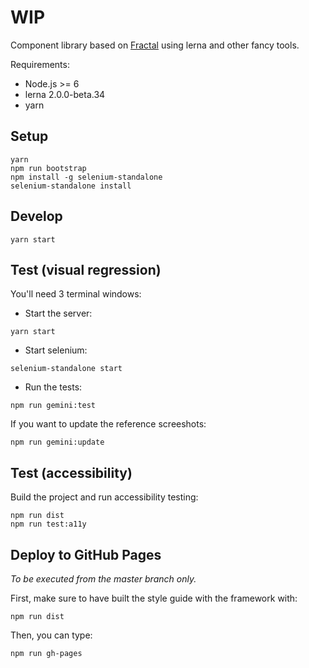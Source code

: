 # WIP

Component library based on [Fractal](http://fractal.build/) using lerna and other fancy tools.

Requirements:
-   Node.js >= 6
-   lerna 2.0.0-beta.34
-   yarn

## Setup

```
yarn
npm run bootstrap
npm install -g selenium-standalone
selenium-standalone install
```

## Develop

```
yarn start
```

## Test (visual regression)

You'll need 3 terminal windows:

- Start the server:

```
yarn start
```

- Start selenium:

```
selenium-standalone start
```

- Run the tests:

```
npm run gemini:test
```

If you want to update the reference screeshots:

```
npm run gemini:update
```

## Test (accessibility)

Build the project and run accessibility testing:

```
npm run dist
npm run test:a11y
```

## Deploy to GitHub Pages

_To be executed from the master branch only._

First, make sure to have built the style guide with the framework with:

```
npm run dist
```

Then, you can type:

```
npm run gh-pages
```
